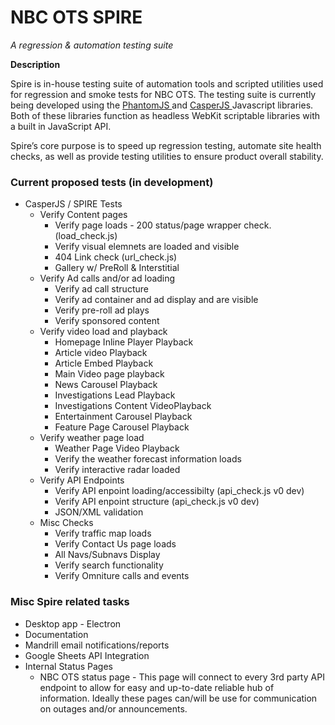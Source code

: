 # NBC OTS SPIRE
*A regression & automation testing suite*

**Description**

Spire is in-house testing suite of automation tools and scripted utilities used for regression and smoke tests for NBC OTS. The testing suite is currently being developed using the [ PhantomJS ](http://phantomjs.org/) and [ CasperJS ](http://casperjs.org/) Javascript libraries. Both of these libraries function as headless WebKit scriptable libraries with a built in JavaScript API.

Spire’s core purpose is to speed up regression testing, automate site health checks, as well as provide testing utilities to ensure product overall stability.


### Current proposed tests (in development) ###
*	CasperJS / SPIRE Tests
	+ Verify Content pages
		*	Verify page loads - 200 status/page wrapper check.(load_check.js) 
		*	Verify visual elemnets are loaded and visible
		*	404 Link check (url_check.js)
		*	Gallery w/ PreRoll & Interstitial
	+ Verify Ad calls and/or ad loading
		*	Verify ad call structure
		*	Verify ad container and ad display and are visible
		*	Verify pre-roll ad plays
		*	Verify sponsored content
	+ Verify video load and playback
		*	Homepage Inline Player Playback
		*	Article video Playback
		*	Article Embed Playback
		*	Main Video page playback
		*	News Carousel Playback
		*	Investigations Lead Playback
		*	Investigations Content VideoPlayback
		*	Entertainment Carousel Playback
		*	Feature Page Carousel Playback
	+ Verify weather page load
		*	Weather Page Video Playback
		*	Verify the weather forecast information loads
		*	Verify interactive radar loaded
	+ Verify API Endpoints
		*	Verify API enpoint loading/accessibilty (api_check.js v0 dev)
		*	Verify API enpoint structure (api_check.js v0 dev)
		*	JSON/XML validation
	+ Misc Checks
		*	Verify traffic map loads
		*	Verify Contact Us page loads
		*	All Navs/Subnavs Display
		*	Verify search functionality
		*	Verify Omniture calls and events


### Misc Spire related tasks ###
+ Desktop app - Electron
+ Documentation
+ Mandrill email notifications/reports
+ Google Sheets API Integration
+ Internal Status Pages
	*	NBC OTS status page - This page will connect to every 3rd party API endpoint to allow for easy and up-to-date reliable hub of information. Ideally these pages can/will be use for communication on outages and/or announcements.